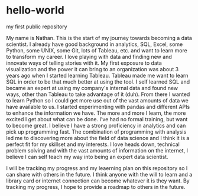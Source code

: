 # hello-world
my first public repository

My name is Nathan. This is the start of my journey towards becoming a data scientist. I already have good background in analytics, SQL, Excel, some Python, some UNIX, some Git, lots of Tableau, etc. and want to learn more to transform my career. I love playing with data and finding new and innovate ways of telling stories with it. My first exposure to data visualization and the power it can bring to an organization was about 3 years ago when I started learning Tableau. Tableau made me want to learn SQL in order to be that much better at using the tool. I self learned SQL and became an expert at using my company's internal data and found new ways, other than Tableau to take advantage of it (duh). From there I wanted to learn Python so I could get more use out of the vast amounts of data we have available to us. I started experimenting with pandas and different APIs to enhance the information we have. The more and more I learn, the more excited I get about what can be done. I've had no formal training, but want to become great. I believe I have a strong proficiency in analytics and can pick up programming fast. The combination of programming with analysis led me to discovering more about the field of data science and I think it is a perfect fit for my skillset and my interests. I love heads down, technical problem solving and with the vast amounts of information on the internet, I believe I can self teach my way into being an expert data scientist. 

I will be tracking my progress and my leaerning plan on this repository so I can share with others in the future. I think anyone with the will to learn and a library card or internet connection can become whatever it is they want. By tracking my progress, I hope to provide a roadmap to others in the future.
